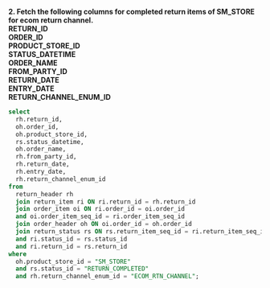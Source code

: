 **2. Fetch the following columns for completed return items of SM_STORE for ecom return channel.<br>
RETURN_ID <br>
ORDER_ID<br>
PRODUCT_STORE_ID<br> 
STATUS_DATETIME<br>
ORDER_NAME <br>
FROM_PARTY_ID <br>
RETURN_DATE <br>
ENTRY_DATE<br>
RETURN_CHANNEL_ENUM_ID** <br>

```sql
select 
  rh.return_id, 
  oh.order_id, 
  oh.product_store_id, 
  rs.status_datetime, 
  oh.order_name, 
  rh.from_party_id, 
  rh.return_date, 
  rh.entry_date, 
  rh.return_channel_enum_id 
from 
  return_header rh 
  join return_item ri ON ri.return_id = rh.return_id 
  join order_item oi ON ri.order_id = oi.order_id 
  and oi.order_item_seq_id = ri.order_item_seq_id 
  join order_header oh ON oi.order_id = oh.order_id 
  join return_status rs ON rs.return_item_seq_id = ri.return_item_seq_id 
  and ri.status_id = rs.status_id 
  and ri.return_id = rs.return_id 
where 
  oh.product_store_id = "SM_STORE" 
  and rs.status_id = "RETURN_COMPLETED" 
  and rh.return_channel_enum_id = "ECOM_RTN_CHANNEL";
```
